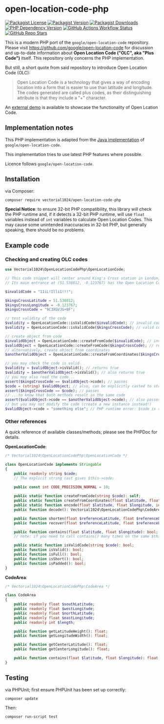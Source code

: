 # open-location-code-php
[![Packagist License][packagist-license-image]][packagist-url]
[![Packagist Version][packagist-version-image]][packagist-url]
[![Packagist Downloads][packagist-downloads-image]][packagist-stats-url]
[![PHP Dependency Version][php-version-image]][packagist-url]
[![GitHub Actions Workflow Status][php-build-status-image]][github-actions-url]
[![GitHub Repo Stars][github-stars-image]][github-repo-url]

This is a modern PHP port of the `google/open-location-code` repository. Please visit https://github.com/google/open-location-code for discussion and up-to-date information about **Open Location Code ("OLC", aka "Plus Code")** itself. This repository only concerns the PHP implementation.

But still, a short quote from said repository to introduce Open Location Code (OLC):

> Open Location Code is a technology that gives a way of encoding location into a form that is easier to use than latitude and longitude. The codes generated are called plus codes, as their distinguishing attribute is that they include a "+" character.

An [external demo](https://plus.codes/map) is available to showcase the functionality of Open Lcation Code.

## Implementation notes
This PHP implementation is adapted from the [Java implementation](https://github.com/google/open-location-code/tree/main/java) of `google/open-location-code`.

This implementation tries to use latest PHP features where possible.

Licence follows `google/open-location-code`.

## Installation
via Composer:

```sh
composer require vectorial1024/open-location-code-php
```

**Special Notice**: to ensure 32-bit PHP compatibility, this library will check the PHP runtime and, if it detects a 32-bit PHP runtime, will use `float` variables instead of `int` variables to calculate Open Location Codes.
This may cause some unintended inaccuracies in 32-bit PHP, but generally speaking, there should be no problems.

## Example code

### Checking and creating OLC codes

```php
use Vectorial1024\OpenLocationCodePhp\OpenLocationCode;

// This code snippet will center around King's Cross station in London, UK.
// Its main entrance at (51.530812, -0.123767) has the Open Location Code of "9C3XGVJG+8F".

$invalidCode = "11iL!Illi1!!!";

$kingsCrossLatitude = 51.530812;
$kingsCrossLongitude = -0.123767;
$kingsCrossCode = "9C3XGVJG+8F";

// test validity of the code
$validity = OpenLocationCode::isValidCode($invalidCode); // invalid code; returns false
$validity = OpenLocationCode::isValidCode($kingsCrossCode); // valid code; returns true

// create object from code
$invalidObject = OpenLocationCode::createFromCode($invalidCode); // invalid code; throws InvalidArgumentException
$validObject = OpenLocationCode::createFromCode($kingsCrossCode); // returns OpenLocationCode instance
// alternatively, create object from coordinates
$anotherValidObject = OpenLocationCode::createFromCoordinates($kingsCrossLatitude, $kingsCrossLongitude); // returns OpenLocationCode instance

// you may check the code is valid
$validity = $validObject->isValid(); // returns true
$validity = $anotherValidObject->isValid(); // also returns true
// you may also read the code...
assert($kingsCrossCode == $validObject->code); // passes
$code = (string) $validObject; // also, can be explicitly casted to string
assert($kingsCrossCode == $code); // passes
// ...to know that both methods result in the same code
assert($validObject->code == $anotherValidObject->code); // also passes
// but you may not modify the code (create a new instance instead!)
$validObject->code = "something else"; // PHP runtime error: $code is read-only
```

### Other references

A quick reference of available classes/methods; please see the PHPDoc for details.

**OpenLocationCode**:

```php
/* Vectorial1024\OpenLocationCodePhp\OpenLocationCode */

class OpenLocationCode implements Stringable
{
    public readonly string $code;
    // The explicit string cast gives $this->code;

    public const int CODE_PRECISION_NORMAL = 10;
    
    public static function createFromCode(string $code): self;
    public static function createFromCoordinates(float $latitude, float $longitude, int $codeLength = self::CODE_PRECISION_NORMAL): self;
    public static function encode(float $latitude, float $longitude, int $codeLength = self::CODE_PRECISION_NORMAL): string;
    public function decode(): Vectorial1024\OpenLocationCodePhp\CodeArea;

    public function shorten(float $referenceLatitude, float $referenceLongitude): self;
    public function recover(float $referenceLatitude, float $referenceLongitude): self;

    public function contains(float $latitude, float $longitude): bool;
    // note: if you need to call contains() many times on the same $this, consider decoding $this first, and then call contains() on the resulting CodeArea instance

    public static function isValidCode(string $code): bool;
    public function isValid(): bool;
    public function isFull(): bool;
    public function isShort(): bool;
    public function isPadded(): bool;
}
```

**CodeArea**:

```php
/* Vectorial1024\OpenLocationCodePhp\CodeArea */

class CodeArea
{
    public readonly float $southLatitude;
    public readonly float $westLongitude;
    public readonly float $northLatitude;
    public readonly float $eastLongitude;
    public readonly int $length;

    public function getLatitudeHeight(): float;
    public function getLongitudeWidth(): float;

    public function getCenterLatitude(): float;
    public function getCenterLongitude(): float;

    public function contains(float $latitude, float $longitude): float;
}
```

## Testing
via PHPUnit; first ensure PHPUnit has been set up correctly:

```sh
composer update
```

Then:

```sh
composer run-script test
```

[packagist-url]: https://packagist.org/packages/vectorial1024/open-location-code-php
[packagist-stats-url]: https://packagist.org/packages/vectorial1024/open-location-code-php/stats
[github-repo-url]: https://github.com/Vectorial1024/open-location-code-php
[github-actions-url]: https://github.com/Vectorial1024/open-location-code-php/actions/workflows/php.yml

[packagist-license-image]: https://img.shields.io/packagist/l/vectorial1024/open-location-code-php?style=plastic
[packagist-version-image]: https://img.shields.io/packagist/v/vectorial1024/open-location-code-php?style=plastic
[packagist-downloads-image]: https://img.shields.io/packagist/dm/vectorial1024/open-location-code-php?style=plastic
[php-version-image]: https://img.shields.io/packagist/dependency-v/vectorial1024/open-location-code-php/php?style=plastic&label=PHP
[php-build-status-image]: https://img.shields.io/github/actions/workflow/status/Vectorial1024/open-location-code-php/php.yml?style=plastic
[github-stars-image]: https://img.shields.io/github/stars/vectorial1024/open-location-code-php
